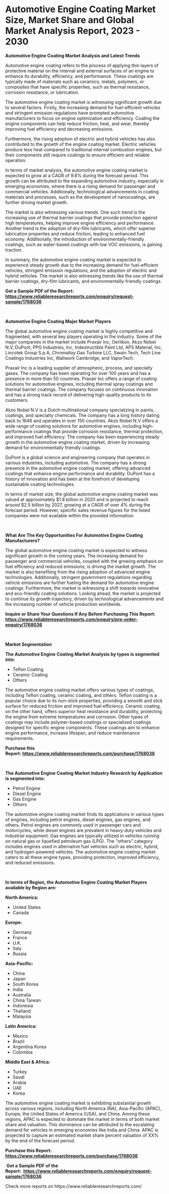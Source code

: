 <p><h1>Automotive Engine Coating Market Size, Market Share and Global Market Analysis Report, 2023 - 2030</h1></p><p><strong>Automotive Engine Coating Market Analysis and Latest Trends</strong></p>
<p><p>Automotive engine coating refers to the process of applying thin layers of protective material on the internal and external surfaces of an engine to enhance its durability, efficiency, and performance. These coatings are typically made of materials such as ceramics, metals, polymers, or composites that have specific properties, such as thermal resistance, corrosion resistance, or lubrication.</p><p>The automotive engine coating market is witnessing significant growth due to several factors. Firstly, the increasing demand for fuel-efficient vehicles and stringent emission regulations have prompted automotive manufacturers to focus on engine optimization and efficiency. Coating the engine components can help reduce friction, heat, and wear, thereby improving fuel efficiency and decreasing emissions.</p><p>Furthermore, the rising adoption of electric and hybrid vehicles has also contributed to the growth of the engine coating market. Electric vehicles produce less heat compared to traditional internal combustion engines, but their components still require coatings to ensure efficient and reliable operation.</p><p>In terms of market analysis, the automotive engine coating market is expected to grow at a CAGR of 9.6% during the forecast period. This growth can be attributed to the expanding automotive industry, especially in emerging economies, where there is a rising demand for passenger and commercial vehicles. Additionally, technological advancements in coating materials and processes, such as the development of nanocoatings, are further driving market growth.</p><p>The market is also witnessing various trends. One such trend is the increasing use of thermal barrier coatings that provide protection against high temperatures, helping improve engine efficiency and performance. Another trend is the adoption of dry-film lubricants, which offer superior lubrication properties and reduce friction, leading to enhanced fuel economy. Additionally, the introduction of environmentally-friendly coatings, such as water-based coatings with low VOC emissions, is gaining traction.</p><p>In summary, the automotive engine coating market is expected to experience steady growth due to the increasing demand for fuel-efficient vehicles, stringent emission regulations, and the adoption of electric and hybrid vehicles. The market is also witnessing trends like the use of thermal barrier coatings, dry-film lubricants, and environmentally-friendly coatings.</p></p>
<p><strong>Get a Sample PDF of the Report:&nbsp; <a href="https://www.reliableresearchreports.com/enquiry/request-sample/1768036">https://www.reliableresearchreports.com/enquiry/request-sample/1768036</a></strong></p>
<p>&nbsp;</p>
<p><strong>Automotive Engine Coating Major Market Players</strong></p>
<p><p>The global automotive engine coating market is highly competitive and fragmented, with several key players operating in the industry. Some of the major companies in the market include Praxair Inc, Oerlikon, Akzo Nobel N.V, DuPont, PPG Industries, Inc, Indestructible Paint Ltd, APS Material, Inc, Lincotek Group S.p.A, Chromalloy Gas Turbine LLC, Swain Tech, Tech Line Coatings Industries Inc, Wallwork Cambridge, and VaporTech.</p><p>Praxair Inc is a leading supplier of atmospheric, process, and specialty gases. The company has been operating for over 100 years and has a presence in more than 50 countries. Praxair Inc offers a range of coating solutions for automotive engines, including thermal spray coatings and thermal barrier coatings. The company focuses on continuous innovation and has a strong track record of delivering high-quality products to its customers.</p><p>Akzo Nobel N.V is a Dutch multinational company specializing in paints, coatings, and specialty chemicals. The company has a long history dating back to 1646 and operates in over 150 countries. Akzo Nobel N.V offers a wide range of coating solutions for automotive engines, including high-performance coatings that provide corrosion resistance, thermal protection, and improved fuel efficiency. The company has been experiencing steady growth in the automotive engine coating market, driven by increasing demand for environmentally friendly coatings.</p><p>DuPont is a global science and engineering company that operates in various industries, including automotive. The company has a strong presence in the automotive engine coating market, offering advanced coatings that enhance engine performance and durability. DuPont has a history of innovation and has been at the forefront of developing sustainable coating technologies.</p><p>In terms of market size, the global automotive engine coating market was valued at approximately $1.8 billion in 2020 and is projected to reach around $2.5 billion by 2027, growing at a CAGR of over 4% during the forecast period. However, specific sales revenue figures for the listed companies were not available within the provided information.</p></p>
<p>&nbsp;</p>
<p><strong>What Are The Key Opportunities For Automotive Engine Coating Manufacturers?</strong></p>
<p><p>The global automotive engine coating market is expected to witness significant growth in the coming years. The increasing demand for passenger and commercial vehicles, coupled with the growing emphasis on fuel efficiency and reduced emissions, is driving the market growth. The market is also benefiting from the rising adoption of advanced engine technologies. Additionally, stringent government regulations regarding vehicle emissions are further fueling the demand for automotive engine coatings. Furthermore, the market is witnessing a shift towards innovative and eco-friendly coating solutions. Looking ahead, the market is projected to continue its growth trajectory, driven by technological advancements and the increasing number of vehicle production worldwide.</p></p>
<p><strong>Inquire or Share Your Questions If Any Before Purchasing This Report: <a href="https://www.reliableresearchreports.com/enquiry/pre-order-enquiry/1768036">https://www.reliableresearchreports.com/enquiry/pre-order-enquiry/1768036</a></strong></p>
<p>&nbsp;</p>
<p><strong>Market Segmentation</strong></p>
<p><strong>The Automotive Engine Coating Market Analysis by types is segmented into:</strong></p>
<p><ul><li>Teflon Coating</li><li>Ceramic Coating</li><li>Others</li></ul></p>
<p><p>The automotive engine coating market offers various types of coatings, including Teflon coating, ceramic coating, and others. Teflon coating is a popular choice due to its non-stick properties, providing a smooth and slick surface for reduced friction and improved fuel efficiency. Ceramic coating, on the other hand, offers superior heat resistance and durability, protecting the engine from extreme temperatures and corrosion. Other types of coatings may include polymer-based coatings or specialized coatings designed for specific engine components. These coatings aim to enhance engine performance, increase lifespan, and reduce maintenance requirements.</p></p>
<p><strong>Purchase this Report:&nbsp;<a href="https://www.reliableresearchreports.com/purchase/1768036">https://www.reliableresearchreports.com/purchase/1768036</a></strong></p>
<p>&nbsp;</p>
<p><strong>The Automotive Engine Coating Market Industry Research by Application is segmented into:</strong></p>
<p><ul><li>Petrol Engine</li><li>Diesel Engine</li><li>Gas Engine</li><li>Others</li></ul></p>
<p><p>The automotive engine coating market finds its applications in various types of engines, including petrol engines, diesel engines, gas engines, and others. Petrol engines are commonly used in passenger cars and motorcycles, while diesel engines are prevalent in heavy-duty vehicles and industrial equipment. Gas engines are typically utilized in vehicles running on natural gas or liquefied petroleum gas (LPG). The "others" category includes engines used in alternative fuel vehicles such as electric, hybrid, and hydrogen-powered vehicles. The automotive engine coating market caters to all these engine types, providing protection, improved efficiency, and reduced emissions.</p></p>
<p>&nbsp;</p>
<p><strong>In terms of Region, the Automotive Engine Coating Market Players available by Region are:</strong></p>
<p>
    <p> <strong> North America: </strong>
        <ul>
            <li>United States</li>
            <li>Canada</li>
        </ul>
        </p> 
    <p> <strong> Europe: </strong>
        <ul>
            <li>Germany</li>
            <li>France</li>
            <li>U.K.</li>
            <li>Italy</li>
            <li>Russia</li>
        </ul>
        </p> 
    <p> <strong> Asia-Pacific: </strong>
        <ul>
            <li>China</li>
            <li>Japan</li>
            <li>South Korea</li>
            <li>India</li>
            <li>Australia</li>
            <li>China Taiwan</li>
            <li>Indonesia</li>
            <li>Thailand</li>
            <li>Malaysia</li>
        </ul>
        </p> 
    <p> <strong> Latin America: </strong>
        <ul>
            <li>Mexico</li>
            <li>Brazil</li>
            <li>Argentina Korea</li>
            <li>Colombia</li>
        </ul>
        </p> 
    <p> <strong> Middle East & Africa: </strong>
        <ul>
            <li>Turkey</li>
            <li>Saudi</li>
            <li>Arabia</li>
            <li>UAE</li>
            <li>Korea</li>
        </ul>
    </p>
    </p>
<p><p>The automotive engine coating market is exhibiting substantial growth across various regions, including North America (NA), Asia-Pacific (APAC), Europe, the United States of America (USA), and China. Among these regions, APAC is expected to dominate the market in terms of both market share and valuation. This dominance can be attributed to the escalating demand for vehicles in emerging economies like India and China. APAC is projected to capture an estimated market share percent valuation of XX% by the end of the forecast period.</p></p>
<p><strong>Purchase this Report: <a href="https://www.reliableresearchreports.com/purchase/1768036">https://www.reliableresearchreports.com/purchase/1768036</a></strong></p>
<p>&nbsp;<strong>Get a Sample PDF of the Report:&nbsp;&nbsp;<a href="https://www.reliableresearchreports.com/enquiry/request-sample/1768036">https://www.reliableresearchreports.com/enquiry/request-sample/1768036</a></strong></p>
<p><strong></strong></p>
<p>Check more reports on https://www.reliableresearchreports.com/</p>